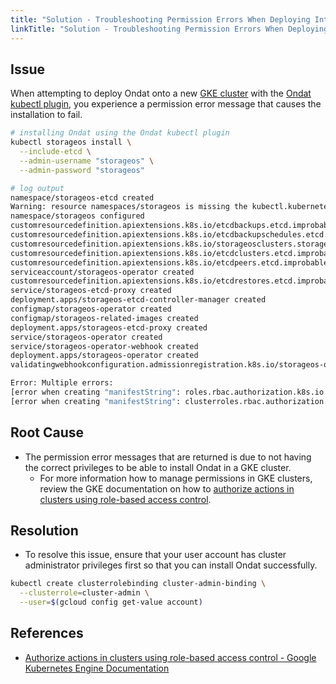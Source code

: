 ```yaml
---
title: "Solution - Troubleshooting Permission Errors When Deploying Into A GKE Cluster"
linkTitle: "Solution - Troubleshooting Permission Errors When Deploying Into A GKE Cluster"
---
```

## Issue

When attempting to deploy Ondat onto a new [GKE cluster](/docs/install/gcp/google-kubernetes-engine-gke/) with the [Ondat kubectl plugin](/docs/reference/kubectl-plugin/), you experience a permission error message that causes the installation to fail.

```bash
# installing Ondat using the Ondat kubectl plugin
kubectl storageos install \
  --include-etcd \
  --admin-username "storageos" \
  --admin-password "storageos"

# log output
namespace/storageos-etcd created
Warning: resource namespaces/storageos is missing the kubectl.kubernetes.io/last-applied-configuration annotation which is required by  apply.  apply should only be used on resources created declaratively by either  create --save-config or  apply. The missing annotation will be patched automatically.
namespace/storageos configured
customresourcedefinition.apiextensions.k8s.io/etcdbackups.etcd.improbable.io created
customresourcedefinition.apiextensions.k8s.io/etcdbackupschedules.etcd.improbable.io created
customresourcedefinition.apiextensions.k8s.io/storageosclusters.storageos.com created
customresourcedefinition.apiextensions.k8s.io/etcdclusters.etcd.improbable.io created
customresourcedefinition.apiextensions.k8s.io/etcdpeers.etcd.improbable.io created
serviceaccount/storageos-operator created
customresourcedefinition.apiextensions.k8s.io/etcdrestores.etcd.improbable.io created
service/storageos-etcd-proxy created
deployment.apps/storageos-etcd-controller-manager created
configmap/storageos-operator created
configmap/storageos-related-images created
deployment.apps/storageos-etcd-proxy created
service/storageos-operator created
service/storageos-operator-webhook created
deployment.apps/storageos-operator created
validatingwebhookconfiguration.admissionregistration.k8s.io/storageos-operator-validating-webhook created

Error: Multiple errors:
[error when creating "manifestString": roles.rbac.authorization.k8s.io is forbidden: User "jane@example.com" cannot create resource "roles" in API group "rbac.authorization.k8s.io" in the namespace "storageos-etcd": requires one of ["container.roles.create"] permission(s)., error when creating "manifestString": clusterroles.rbac.authorization.k8s.io is forbidden: User "jane@example.com" cannot create resource "clusterroles" in API group "rbac.authorization.k8s.io" at the cluster scope: requires one of ["container.clusterRoles.create"] permission(s)., error when creating "manifestString": rolebindings.rbac.authorization.k8s.io is forbidden: User "jane@example.com" cannot create resource "rolebindings" in API group "rbac.authorization.k8s.io" in the namespace "storageos-etcd": requires one of ["container.roleBindings.create"] permission(s)., error when creating "manifestString": clusterrolebindings.rbac.authorization.k8s.io is forbidden: User "jane@example.com" cannot create resource "clusterrolebindings" in API group "rbac.authorization.k8s.io" at the cluster scope: requires one of ["container.clusterRoleBindings.create"] permission(s).]
[error when creating "manifestString": clusterroles.rbac.authorization.k8s.io is forbidden: User "jane@example.com" cannot create resource "clusterroles" in API group "rbac.authorization.k8s.io" at the cluster scope: requires one of ["container.clusterRoles.create"] permission(s)., error when creating "manifestString": clusterrolebindings.rbac.authorization.k8s.io is forbidden: User "jane@example.com" cannot create resource "clusterrolebindings" in API group "rbac.authorization.k8s.io" at the cluster scope: requires one of ["container.clusterRoleBindings.create"] permission(s).]
```

## Root Cause

- The permission error messages that are returned is due to not having the correct privileges to be able to install Ondat in a GKE cluster.
  - For more information how to manage permissions in GKE clusters, review the GKE documentation on how to [authorize actions in clusters using role-based access control](https://cloud.google.com/kubernetes-engine/docs/how-to/role-based-access-control).

## Resolution

- To resolve this issue, ensure that your user account has cluster administrator privileges first so that you can install Ondat successfully.

```bash
kubectl create clusterrolebinding cluster-admin-binding \
  --clusterrole=cluster-admin \
  --user=$(gcloud config get-value account)
```

## References

- [Authorize actions in clusters using role-based access control - Google Kubernetes Engine Documentation](https://cloud.google.com/kubernetes-engine/docs/how-to/role-based-access-control)

